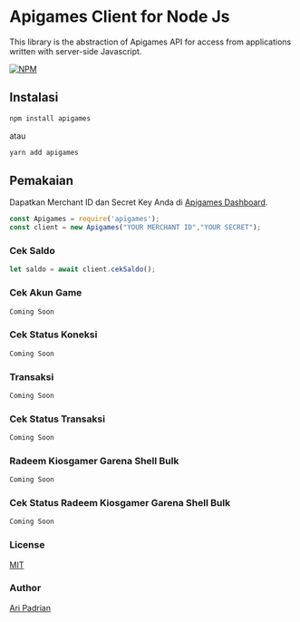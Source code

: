 # Apigames Client for Node Js

This library is the abstraction of Apigames API for access from applications written with server-side Javascript.

[![NPM](https://nodei.co/npm/apigames.png)](https://nodei.co/npm/apigames/)


## Instalasi

```bash
npm install apigames
```

atau

```bash
yarn add apigames
```

## Pemakaian
Dapatkan Merchant ID dan Secret Key Anda di [Apigames Dashboard](https://member.apigames.id/pengaturan/secret-key).

```js
const Apigames = require('apigames');
const client = new Apigames("YOUR MERCHANT ID","YOUR SECRET");
```


### Cek Saldo
```js
let saldo = await client.cekSaldo();
```

### Cek Akun Game
```js
Coming Soon
```

### Cek Status Koneksi
```js
Coming Soon
```

### Transaksi
```js
Coming Soon
```

### Cek Status Transaksi
```js
Coming Soon
```

### Radeem Kiosgamer Garena Shell Bulk
```js
Coming Soon
```

### Cek Status Radeem Kiosgamer Garena Shell Bulk
```js
Coming Soon
```

### License

[MIT](https://github.com/aripadrian/apigames/blob/master/LICENSE)

### Author

[Ari Padrian](mailto:aripadrian@gmail.com)



